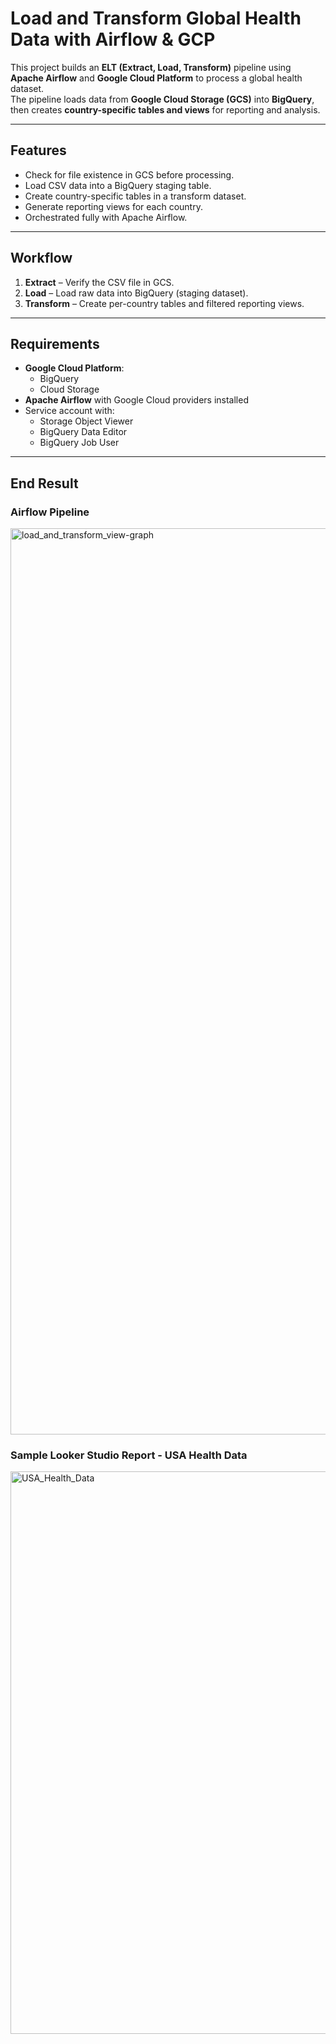 # Load and Transform Global Health Data with Airflow & GCP

This project builds an **ELT (Extract, Load, Transform)** pipeline using **Apache Airflow** and **Google Cloud Platform** to process a global health dataset.  
The pipeline loads data from **Google Cloud Storage (GCS)** into **BigQuery**, then creates **country-specific tables and views** for reporting and analysis.

---

## Features
- Check for file existence in GCS before processing.
- Load CSV data into a BigQuery staging table.
- Create country-specific tables in a transform dataset.
- Generate reporting views for each country.
- Orchestrated fully with Apache Airflow.

---

## Workflow
1. **Extract** – Verify the CSV file in GCS.
2. **Load** – Load raw data into BigQuery (staging dataset).
3. **Transform** – Create per-country tables and filtered reporting views.

---

## Requirements
- **Google Cloud Platform**:
  - BigQuery
  - Cloud Storage
- **Apache Airflow** with Google Cloud providers installed
- Service account with:
  - Storage Object Viewer
  - BigQuery Data Editor
  - BigQuery Job User

---

## End Result
### Airflow Pipeline
<img width="1894" height="1450" alt="load_and_transform_view-graph" src="https://github.com/user-attachments/assets/434fe7bf-fbd9-4589-a4c6-f6af11820de0" />

### Sample Looker Studio Report - USA Health Data
<img width="900" height="900" alt="USA_Health_Data" src="https://github.com/user-attachments/assets/f3bc764c-d196-4142-8bdc-16efbf2e6453" />

